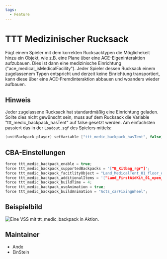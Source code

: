 ```yaml
---
tags:
  - Feature
---
```


# TTT Medizinischer Rucksack

Fügt einem Spieler mit dem korrekten Rucksacktypen die Möglichekeit hinzu ein Objekt, wie z.B. eine Plane über eine ACE-Eigeninteraktion aufzubauen.
Dies ist dann eine medizinische Einrichtung ("ace_medical_isMedicalFacility").
Jeder Spieler dessen Rucksack einem zugelassenem Typen entspricht und derzeit keine Einrichtung transportiert, kann diese über eine ACE-Fremdinteraktion abbauen und woanders wieder aufbauen.

## Hinweis

Jeder zugelassene Rucksack hat standardmäßig eine Einrichtung geladen. Sollte dies nicht gewünscht sein, muss auf dem Rucksack die Variable "ttt_medic_backpack_hasTent" auf false gesetzt werden.
Am einfachsten passiert das in der `Loadout.sqf` des Spielers mittels:

``` cpp
(unitBackpack player) setVariable ["ttt_medic_backpack_hasTent", false];
```

## CBA-Einstellungen

``` cpp
force ttt_medic_backpack_enable = true;                                        //default: false;
force ttt_medic_backpack_supportedBackpacks = '["B_Kitbag_rgr"]';              //default: [];
force ttt_medic_backpack_facitlityObject = "Land_MedicalTent_01_floor_dark_F"; //default: "Land_MedicalTent_01_floor_dark_F";
force ttt_medic_backpack_additionalItems = '["Land_FirstAidKit_01_open_F","Land_Defibrillator_F"]';  //default: [];
force ttt_medic_backpack_buildTime = 4;                                        //default: 20;
force ttt_medic_backpack_useAnimation = true;                                  //default: true;
force ttt_medic_backpack_buildAnimation = "Acts_carFixingWheel";               //default: "Acts_carFixingWheel";
```

## Beispielbild

![Eine VSS mit ttt_medic_backpack in Aktion.](https://i.imgur.com/3xIppv9.jpeg)

## Maintainer

- Andx
- EinStein
